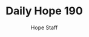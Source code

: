 ---
image: /assets/img/daily-hope-default-artwork.png
title: Daily Hope 190
number: 190
categories:
  - Daily Hope
author: Hope Staff
notes: Daily Hope 190
embed: >-
  <iframe style="border-radius:12px" src="https://open.spotify.com/embed/episode/11K4WDJOBqnXPnOYB0Yj7R?utm_source=generator" width="100%" height="152" frameBorder="0" allowfullscreen="" allow="autoplay; clipboard-write; encrypted-media; fullscreen; picture-in-picture" loading="lazy"></iframe>
---